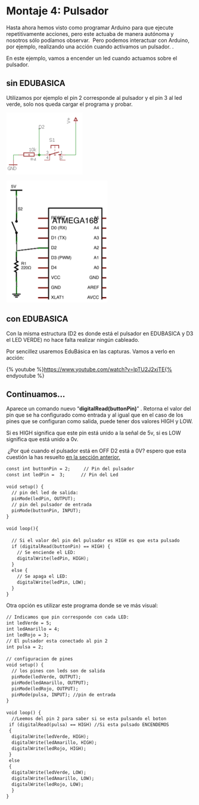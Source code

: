 
# Montaje 4: Pulsador

Hasta ahora hemos visto como programar Arduino para que ejecute repetitivamente acciones, pero este actuaba de manera autónoma y nosotros sólo podíamos observar.  Pero podemos interactuar con Arduino, por ejemplo, realizando una acción cuando activamos un pulsador. .

En este ejemplo, vamos a encender un led cuando actuamos sobre el pulsador. 

## sin EDUBASICA

Utilizamos por ejemplo el pin 2 corresponde al pulsador y el pin 3 al led verde, solo nos queda cargar el programa y probar. 

![Esquema del pulsador en EDUBASICA](img/m2img1.png)

![Esquema eléctrico del pulsador conectado al micro del Arduino](img/m2img2.2.png)


## con EDUBASICA

Con la misma estructura (D2 es donde está el pulsador en EDUBASICA y D3 el LED VERDE) no hace falta realizar ningún cableado.

Por sencillez usaremos EduBásica en las capturas. Vamos a verlo en acción:

{% youtube %}https://www.youtube.com/watch?v=lpTU2J2xjTE{% endyoutube %}

## Continuamos...

Aparece un comando nuevo “**digitalRead(buttonPin)**” . Retorna el valor del pin que se ha configurado como entrada y al igual que en el caso de los pines que se configuran como salida, puede tener dos valores HIGH y LOW.

Si es HIGH significa que este pin está unido a la señal de 5v, si es LOW significa que está unido a 0v.

 ¿Por qué cuando el pulsador está en OFF D2 está a 0V? espero que esta cuestión la has resuelto [en la sección anterior.](resistencias_pullup_y_pulldown.html)

```cpp+lineNumbers:true
const int buttonPin = 2;     // Pin del pulsador
const int ledPin =  3;      // Pin del Led

void setup() {
  // pin del led de salida:
  pinMode(ledPin, OUTPUT);      
  // pin del pulsador de entrada
  pinMode(buttonPin, INPUT);     
}

void loop(){

  // Si el valor del pin del pulsador es HIGH es que esta pulsado
  if (digitalRead(buttonPin) == HIGH) {     
    // Se enciende el LED:    
    digitalWrite(ledPin, HIGH);  
  } 
  else {
    // Se apaga el LED:
    digitalWrite(ledPin, LOW); 
  }
}
```

Otra opción es utilizar este programa donde se ve más visual:

```cpp+lineNumbers:true
// Indicamos que pin corresponde con cada LED:
int ledVerde = 5;
int ledAmarillo = 4;
int ledRojo = 3;
// El pulsador esta conectado al pin 2
int pulsa = 2;

// configuracion de pines
void setup() {                
  // los pines con leds son de salida
  pinMode(ledVerde, OUTPUT);     
  pinMode(ledAmarillo, OUTPUT);     
  pinMode(ledRojo, OUTPUT);  
  pinMode(pulsa, INPUT); //pin de entrada   
}

void loop() {
  //Leemos del pin 2 para saber si se esta pulsando el boton
 if (digitalRead(pulsa) == HIGH) //Si esta pulsado ENCENDEMOS
 {
  digitalWrite(ledVerde, HIGH);   
  digitalWrite(ledAmarillo, HIGH);   
  digitalWrite(ledRojo, HIGH);  
 }
 else
 {
  digitalWrite(ledVerde, LOW);    
  digitalWrite(ledAmarillo, LOW);   
  digitalWrite(ledRojo, LOW);  
  }
}
```